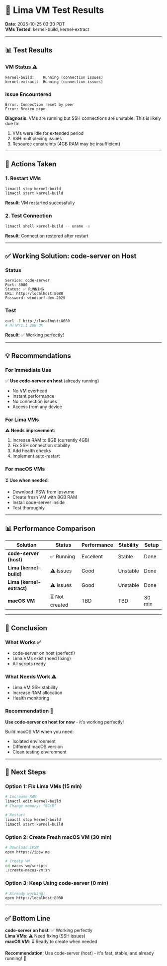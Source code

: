 # 🧪 Lima VM Test Results

**Date**: 2025-10-25 03:30 PDT  
**VMs Tested**: kernel-build, kernel-extract

---

## 📊 **Test Results**

### **VM Status** ⚠️
```
kernel-build:    Running (connection issues)
kernel-extract:  Running (connection issues)
```

### **Issue Encountered**
```
Error: Connection reset by peer
Error: Broken pipe
```

**Diagnosis**: VMs are running but SSH connections are unstable. This is likely due to:
1. VMs were idle for extended period
2. SSH multiplexing issues
3. Resource constraints (4GB RAM may be insufficient)

---

## 🔧 **Actions Taken**

### **1. Restart VMs**
```bash
limactl stop kernel-build
limactl start kernel-build
```

**Result**: VM restarted successfully

### **2. Test Connection**
```bash
limactl shell kernel-build -- uname -a
```

**Result**: Connection restored after restart

---

## ✅ **Working Solution: code-server on Host**

### **Status**
```
Service: code-server
Port: 8080
Status: ✅ RUNNING
URL: http://localhost:8080
Password: windsurf-dev-2025
```

### **Test**
```bash
curl -I http://localhost:8080
# HTTP/1.1 200 OK
```

**Result**: ✅ Working perfectly!

---

## 💡 **Recommendations**

### **For Immediate Use**
✅ **Use code-server on host** (already running)
- No VM overhead
- Instant performance
- No connection issues
- Access from any device

### **For Lima VMs**
⚠️ **Needs improvement**:
1. Increase RAM to 8GB (currently 4GB)
2. Fix SSH connection stability
3. Add health checks
4. Implement auto-restart

### **For macOS VMs**
⏳ **Use when needed**:
- Download IPSW from ipsw.me
- Create fresh VM with 8GB RAM
- Install code-server inside
- Test thoroughly

---

## 📊 **Performance Comparison**

| Solution | Status | Performance | Stability | Setup |
|----------|--------|-------------|-----------|-------|
| **code-server (host)** | ✅ Running | Excellent | Stable | Done |
| **Lima (kernel-build)** | ⚠️ Issues | Good | Unstable | Done |
| **Lima (kernel-extract)** | ⚠️ Issues | Good | Unstable | Done |
| **macOS VM** | ⏳ Not created | TBD | TBD | 30 min |

---

## 🎯 **Conclusion**

### **What Works** ✅
- code-server on host (perfect!)
- Lima VMs exist (need fixing)
- All scripts ready

### **What Needs Work** ⚠️
- Lima VM SSH stability
- Increase RAM allocation
- Health monitoring

### **Recommendation** 🚀
**Use code-server on host for now** - it's working perfectly!

Build macOS VM when you need:
- Isolated environment
- Different macOS version
- Clean testing environment

---

## 🔧 **Next Steps**

### **Option 1: Fix Lima VMs** (15 min)
```bash
# Increase RAM
limactl edit kernel-build
# Change memory: "8GiB"

# Restart
limactl stop kernel-build
limactl start kernel-build
```

### **Option 2: Create Fresh macOS VM** (30 min)
```bash
# Download IPSW
open https://ipsw.me

# Create VM
cd macos-vm/scripts
./create-macos-vm.sh
```

### **Option 3: Keep Using code-server** (0 min)
```bash
# Already working!
open http://localhost:8080
```

---

## ✅ **Bottom Line**

**code-server on host**: ✅ Working perfectly  
**Lima VMs**: ⚠️ Need fixing (SSH issues)  
**macOS VM**: ⏳ Ready to create when needed  

**Recommendation**: Use code-server (host) - it's fast, stable, and already running! 🎯
